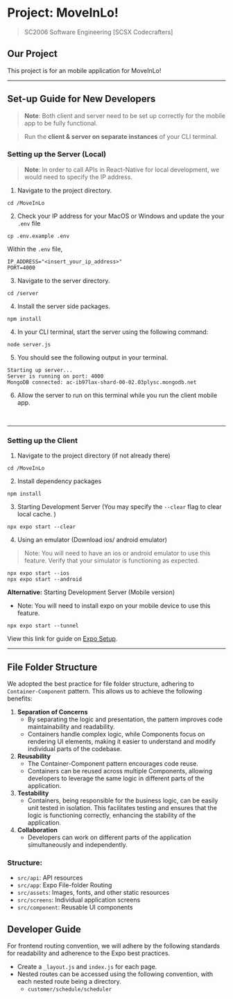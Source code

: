 # Project: MoveInLo!
> SC2006 Software Engineering [SCSX Codecrafters]

## Our Project
This project is for an mobile application for MoveInLo! 

<hr>

## Set-up Guide for New Developers

> **Note**: Both client and server need to be set up correctly for the mobile app to be fully functional.

>Run the **client & server on separate instances** of your CLI terminal. 

### Setting up the Server (Local)
> **Note**: In order to call APIs in React-Native for local development, we would need to specify the IP address.

1. Navigate to the project directory.
```
cd /MoveInLo
```

2. Check your IP address for your MacOS or Windows and update the your `.env` file
```
cp .env.example .env
```

Within the `.env` file,
```
IP_ADDRESS="<insert_your_ip_address>"
PORT=4000
```

3. Navigate to the server directory.
```
cd /server
```

4. Install the server side packages.
```
npm install
```

4. In your CLI terminal, start the server using the following command:
```
node server.js
```

5. You should see the following output in your terminal.
```
Starting up server...
Server is running on port: 4000
MongoDB connected: ac-ib97lax-shard-00-02.03plysc.mongodb.net
```

6. Allow the server to run on this terminal while you run the client mobile app.

<br>
<hr>



### Setting up the Client
1. Navigate to the project directory (if not already there)
```
cd /MoveInLo
```

2. Install dependency packages
```
npm install
```

3. Starting Development Server (You may specify the `--clear` flag to clear local cache. )
```
npx expo start --clear
```

4. Using an emulator (Download ios/ android emulator)
> Note: You will need to have an ios or android emulator to use this feature. Verify that your simulator is functioning as expected.
```
npx expo start --ios
npx expo start --android
```

**Alternative:** Starting Development Server (Mobile version)
   - Note: You will need to install expo on your mobile device to use this feature.
```
npx expo start --tunnel
```

View this link for guide on [Expo Setup](https://docs.expo.dev/workflow/ios-simulator/#expo-cli-is-printing-an-error-message-about-xcrun-what-do-i-do).


<hr>

## File Folder Structure
We adopted the best practice for file folder structure, adhering to `Container-Component` pattern. 
This allows us to achieve the following benefits: 
1. **Separation of Concerns**
   - By separating the logic and presentation, the pattern improves code maintainability and readability.
   - Containers handle complex logic, while Components focus on rendering UI elements, making it easier to understand and modify individual parts of the codebase.
2. **Reusability**
   - The Container-Component pattern encourages code reuse. 
   - Containers can be reused across multiple Components, allowing developers to leverage the same logic in different parts of the application.
3. **Testability**
   - Containers, being responsible for the business logic, can be easily unit tested in isolation. This facilitates testing and ensures that the logic is functioning correctly, enhancing the stability of the application.
4. **Collaboration**
   - Developers can work on different parts of the application simultaneously and independently.

### Structure:
- `src/api`: API resources
- `src/app`: Expo File-folder Routing  
- `src/assets`: Images, fonts, and other static resources 
- `src/screens`: Individual application screens 
- `src/component`: Reusable UI components

## Developer Guide
For frontend routing convention, we will adhere by the following standards for readability 
and adherence to the Expo best practices.
- Create a `_layout.js` and `index.js` for each page.
- Nested routes can be accessed using the following convention, with each nested route being a directory.
  - `customer/schedule/scheduler`
